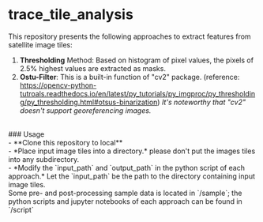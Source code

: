 # trace_tile_analysis

This repository presents the following approaches to extract features from satellite image tiles:
<br>
1. __Thresholding__ Method: Based on histogram of pixel values, the pixels of 2.5% highest values are extracted as masks.
2. __Ostu-Filter__: This is a built-in function of "cv2" package. (reference: https://opencv-python-tutroals.readthedocs.io/en/latest/py_tutorials/py_imgproc/py_thresholding/py_thresholding.html#otsus-binarization) *It's noteworthy that "cv2" doesn't support georeferencing images.*

<br>
### Usage
<br>
- **Clone this repository to local**
<br>
- *Place input image tiles into a directory.* please don't put the images tiles into any subdirectory.
<br>
- *Modify the `input_path` and `output_path` in the python script of each approach.* Let the `input_path` be the path to the directory containing input image tiles.
<br>
Some pre- and post-processing sample data is located in `/sample`; the python scripts and jupyter notebooks of each approach can be found in `/script`
